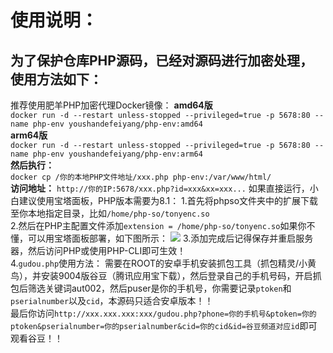 # **使用说明：**
## **为了保护仓库PHP源码，已经对源码进行加密处理，使用方法如下：**
推荐使用肥羊PHP加密代理Docker镜像：
**amd64版**  
`docker run -d --restart unless-stopped --privileged=true -p 5678:80 --name php-env youshandefeiyang/php-env:amd64`  
**arm64版**  
`docker run -d --restart unless-stopped --privileged=true -p 5678:80 --name php-env youshandefeiyang/php-env:arm64`  
**然后执行：**   
`docker cp /你的本地PHP文件地址/xxx.php php-env:/var/www/html/`   
**访问地址：**
`http://你的IP:5678/xxx.php?id=xxx&xx=xxx...`
如果直接运行，小白建议使用宝塔面板，PHP版本需要为8.1：
1.首先将phpso文件夹中的扩展下载至你本地指定目录，比如`/home/php-so/tonyenc.so`  
2.然后在PHP主配置文件添加`extension = /home/php-so/tonyenc.so`如果你不懂，可以用宝塔面板部署，如下图所示：
![](https://raw.githubusercontent.com/youshandefeiyang/IPTV/main/logo/jiami.jpg)
3.添加完成后记得保存并重启服务器，然后访问PHP或使用PHP-CLI即可生效！  
4.`gudou.php`使用方法：
需要在ROOT的安卓手机安装抓包工具（抓包精灵/小黄鸟），并安装9004版谷豆（腾讯应用宝下载），然后登录自己的手机号码，开启抓包后筛选关键词aut002，然后puser是你的手机号，你需要记录`ptoken`和`pserialnumber`以及`cid`，本源码只适合安卓版本！！  
最后你访问`http://xxx.xxx.xxx:xxx/gudou.php?phone=你的手机号&ptoken=你的ptoken&pserialnumber=你的pserialnumber&cid=你的cid&id=谷豆频道对应id`即可观看谷豆！！
